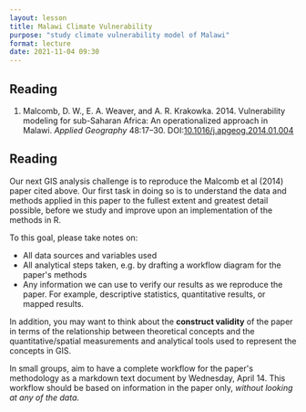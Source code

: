 ```yaml
---
layout: lesson
title: Malawi Climate Vulnerability
purpose: "study climate vulnerability model of Malawi"
format: lecture
date: 2021-11-04 09:30
---
```


## Reading

1. Malcomb, D. W., E. A. Weaver, and A. R. Krakowka. 2014. Vulnerability modeling for sub-Saharan Africa: An operationalized approach in Malawi. *Applied Geography* 48:17–30. DOI:[10.1016/j.apgeog.2014.01.004](https://doi.org/10.1016/j.apgeog.2014.01.004)

## Reading

Our next GIS analysis challenge is to reproduce the Malcomb et al (2014) paper cited above. Our first task in doing so is to understand the data and methods applied in this paper to the fullest extent and greatest detail possible, before we study and improve upon an implementation of the methods in R.

To this goal, please take notes on:
- All data sources and variables used
- All analytical steps taken, e.g. by drafting a workflow diagram for the paper's methods
- Any information we can use to verify our results as we reproduce the paper. For example, descriptive statistics, quantitative results, or mapped results.

In addition, you may want to think about the **construct validity** of the paper in terms of the relationship between theoretical concepts and the quantitative/spatial measurements and analytical tools used to represent the concepts in GIS.

In small groups, aim to have a complete workflow for the paper's methodology as a markdown text document by Wednesday, April 14. This workflow should be based on information in the paper only, *without looking at any of the data*.
